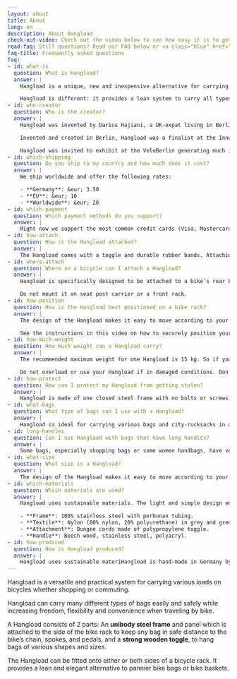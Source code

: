 ```yaml
---
layout: about
title: About
lang: en
description: About Hangload
check-out-video: Check out the video below to see how easy it is to get going.
read-faq: Still questions? Read our FAQ below or <a class="blue" href="/contact">get in touch with us</a>!
faq-title: Frequently asked questions
faq:
- id: what-is
  question: What is Hangload?
  answer: |
    Hangload is a unique, new and inexpensive alternative for carrying bags and rucksacks on the bicycle. Bicycle baskets and bags are useful, but can restrict the type of bag or load that can be transported.

    Hangload is different: it provides a lean system to carry all types of bags of various shapes and sizes. Thanks to Hangload, any bag can be a bicycle bag.
- id: who-creator
  question: Who is the creator?
  answer: |
    Hangload was invented by Darius Hajiani, a UK-expat living in Berlin.  He was looking for a better way to transport grocery bags by bicycle.  After researching, experimenting with different materials,and extensive testing, he came up with the patented Hangload system.

    Invented and created in Berlin, Hangload was a finalist at the Innovation Price Berlin (Innovationpreis Berlin Brandenburg) and garnered media interest.  

    Hangload was invited to exhibit at the VeloBerlin generating much interest and requests from the public and bicycle shops in Berlin.  With strong emphasis on using sustainable materials and practises, each Hangload is hand-made in Berlin.  
- id: which-shipping
  question: Do you ship to my country and how much does it cost?
  answer: |
    We ship worldwide and offer the following rates:

    - **Germany**: &eur; 3.50
    - **EU**: &eur; 10
    - **Worldwide**: &eur; 20
- id: which-payment
  question: Which payment methods do you support?
  answer: |
    Right now we support the most common credit cards (Visa, Mastercard) and PayPal. You can also pay via bank transfer (advance payment) to our bank account.
- id: how-attach
  question: How is the Hangload attached?
  answer: |
    The Hangload comes with a toggle and durable rubber bands. Attaching it to your bike takes under a minute and requires no tools or technical skills. Detailed printed descriptions are included in the package (PDF here). Check out the video above to see how a Hangload is installed in real-time.
- id: where-attach
  question: Where on a bicycle can I attach a Hangload?
  answer: |
    Hangload is specifically designed to be attached to a bike’s rear bike rack/rear carrier.

    Do not mount it on seat post carrier or a front rack.
- id: how-position
  question: How is the Hangload best positioned on a bike rack?
  answer: |
    The design of the Hangload makes it easy to move according to your needs, e.g. taller people would want to slide it a bit further back to avoid interfering with their pedalling.

    See the instructions in this video on how to securely position your Hangload.
- id: how-much-weight
  question: How much weight can a Hangload carry?
  answer: |
    The recommended maximum weight for one Hangload is 15 kg. So if you use two Hangloads, the maximum weight to carry one your bike is 30 kg.

    Do not overload or use your Hangload if in damaged conditions. Don't load more weight than your bike rack can carry. Make sure your Hangload and fastened bag are firmly and securely attached.
- id: how-protect
  question: How can I protect my Hangload from getting stolen?
  answer: |
    Hangload is made of one closed steel frame with no bolts or screws attached. This way, it can be easily secured with a regular bike lock to the bike itself.
- id: what-bags
  question: What type of bags can I use with a Hangload?
  answer: |
    Hangload is ideal for carrying various bags and city-rucksacks in all shapes and sizes. It works best for bags with a max. handle length of 17cm.
- id: long-handles
  question: Can I use Hangload with bags that have long handles?
  answer: |
    Some bags, especially shopping bags or some women handbags, have very long handles (longer than 17 cm). If you would hang this on your Hangload Banner the bag dangling by the long handles and possibly interfere with pedaling. To avoid this, wrap your bag handle around your rear rack and Hangload Banner toggle, as shown in this video.
- id: what-size
  question: What size is a Hangload?
  answer: |
    The design of the Hangload makes it easy to move according to your needs, e.g. taller people would want to slide it a bit further back to avoid interfering with their pedalling.
- id: which-materials
  question: Which materials are used?
  answer: |
    Hangload uses sustainable materials. The light and simple design ensures an efficient use of raw materials and energy consumption in the process. Tha materials used are:

    - **Frame**: 100% stainless steel with perbunan tubing.
    - **Textile**: Nylon (80% nylon, 20% polyurethane) in grey and green.
    - **Attachment**: Bungee cords made of polypropylene toggle.
    - **Handle**: Beech wood, stainless steel, polyacryl.
- id: how-produced
  question: How is Hangload produced?
  answer: |
    Hangload uses sustainable materiHangload is hand-made in Germany by bending board, a simple and energy-saving procedure. We care about the environment and only use sustainable materials which can be recycled. 
---
```


Hangload is a versatile and practical system for carrying various loads on bicycles whether shopping or commuting.

Hangload can carry many different types of bags easily and safely while increasing freedom, flexibility and convenience when traveling by bike.

A Hangload consists of 2 parts: An **unibody steel frame** and panel
which is attached to the side of the bike rack to keep any bag in safe distance to the bike’s chain, spokes, and pedals, and a **strong wooden toggle**, to hang bags of various shapes and sizes.

The Hangload can be fitted onto either or both sides of a bicycle rack. It provides a lean and elegant alternative to pannier bike bags or bike baskets.
